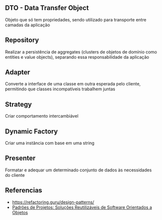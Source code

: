 ## DTO - Data Transfer Object

Objeto que só tem propriedades, sendo utilizado para transporte entre camadas da aplicação

## Repository

Realizar a persistência de aggregates (clusters de objetos de domínio como entities e value objects), separando essa responsabilidade da aplicação

## Adapter

Converte a interface de uma classe em outra esperada pelo cliente, permitindo que classes incompatíveis trabalhem juntas

## Strategy

Criar comportamento intercambiável

## Dynamic Factory

Criar uma instância com base em uma string

## Presenter

Formatar e adequar um determinado conjunto de dados às necessidades do cliente

## Referencias

- https://refactoring.guru/design-patterns/
- [Padrões de Projetos: Soluções Reutilizáveis de Software Orientados a Objetos](https://www.amazon.com.br/Padr%C3%B5es-Projetos-Solu%C3%A7%C3%B5es-Reutiliz%C3%A1veis-Orientados/dp/8573076100/ref=asc_df_8573076100/?tag=googleshopp00-20&linkCode=df0&hvadid=379748659420&hvpos=&hvnetw=g&hvrand=15876846210128354133&hvpone=&hvptwo=&hvqmt=&hvdev=c&hvdvcmdl=&hvlocint=&hvlocphy=9102227&hvtargid=pla-812887614857&psc=1&mcid=2f59b4d0d8533e1a9bfcd99838e1a3ee)
